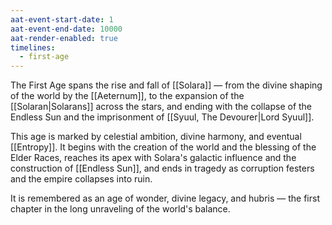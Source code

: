 ```yaml
---
aat-event-start-date: 1
aat-event-end-date: 10000
aat-render-enabled: true
timelines:
  - first-age
---
```




The First Age spans the rise and fall of [[Solara]] — from the divine shaping of the world by the [[Aeternum]], to the expansion of the [[Solaran|Solarans]] across the stars, and ending with the collapse of the Endless Sun and the imprisonment of [[Syuul, The Devourer|Lord Syuul]]. 

This age is marked by celestial ambition, divine harmony, and eventual [[Entropy]]. It begins with the creation of the world and the blessing of the Elder Races, reaches its apex with Solara's galactic influence and the construction of [[Endless Sun]], and ends in tragedy as corruption festers and the empire collapses into ruin.

It is remembered as an age of wonder, divine legacy, and hubris — the first chapter in the long unraveling of the world's balance.
